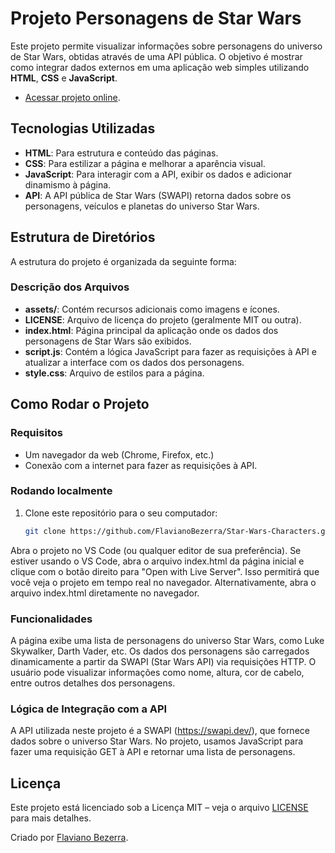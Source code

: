# Projeto Personagens de Star Wars

Este projeto permite visualizar informações sobre personagens do universo de Star Wars, obtidas através de uma API pública. O objetivo é mostrar como integrar dados externos em uma aplicação web simples utilizando **HTML**, **CSS** e **JavaScript**.
- [Acessar projeto online](https://star-wars-characters-sepia.vercel.app/).

## Tecnologias Utilizadas

- **HTML**: Para estrutura e conteúdo das páginas.
- **CSS**: Para estilizar a página e melhorar a aparência visual.
- **JavaScript**: Para interagir com a API, exibir os dados e adicionar dinamismo à página.
- **API**: A API pública de Star Wars (SWAPI) retorna dados sobre os personagens, veículos e planetas do universo Star Wars.

## Estrutura de Diretórios

A estrutura do projeto é organizada da seguinte forma:


### Descrição dos Arquivos

- **assets/**: Contém recursos adicionais como imagens e ícones.
- **LICENSE**: Arquivo de licença do projeto (geralmente MIT ou outra).
- **index.html**: Página principal da aplicação onde os dados dos personagens de Star Wars são exibidos.
- **script.js**: Contém a lógica JavaScript para fazer as requisições à API e atualizar a interface com os dados dos personagens.
- **style.css**: Arquivo de estilos para a página.

## Como Rodar o Projeto

### Requisitos

- Um navegador da web (Chrome, Firefox, etc.)
- Conexão com a internet para fazer as requisições à API.

### Rodando localmente

1. Clone este repositório para o seu computador:
   ```bash
   git clone https://github.com/FlavianoBezerra/Star-Wars-Characters.git
Abra o projeto no VS Code (ou qualquer editor de sua preferência). Se estiver usando o VS Code, abra o arquivo index.html da página inicial e clique com o botão direito para "Open with Live Server". Isso permitirá que você veja o projeto em tempo real no navegador. Alternativamente, abra o arquivo index.html diretamente no navegador.

### Funcionalidades
A página exibe uma lista de personagens do universo Star Wars, como Luke Skywalker, Darth Vader, etc.
Os dados dos personagens são carregados dinamicamente a partir da SWAPI (Star Wars API) via requisições HTTP.
O usuário pode visualizar informações como nome, altura, cor de cabelo, entre outros detalhes dos personagens.
### Lógica de Integração com a API
A API utilizada neste projeto é a SWAPI (https://swapi.dev/), que fornece dados sobre o universo Star Wars. No projeto, usamos JavaScript para fazer uma requisição GET à API e retornar uma lista de personagens.

## Licença

Este projeto está licenciado sob a Licença MIT – veja o arquivo [LICENSE](LICENSE) para mais detalhes.

Criado por [Flaviano Bezerra](https://www.linkedin.com/in/flaviano-bezerra-5203bb333).
